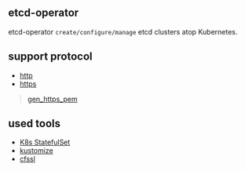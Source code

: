 ## etcd-operator
etcd-operator `create/configure/manage` etcd clusters atop Kubernetes.

## support protocol
- [http](https://github.com/k8s-club/etcd-operator/tree/master/cluster/http)
- [https](https://github.com/k8s-club/etcd-operator/tree/master/cluster/https)
> [gen_https_pem](https://github.com/k8s-club/etcd-operator/blob/master/cluster/https/gen_https_pem.md)

## used tools
- [K8s StatefulSet](https://kubernetes.io/docs/concepts/workloads/controllers/statefulset/)
- [kustomize](https://kustomize.io/)
- [cfssl](https://github.com/cloudflare/cfssl)
